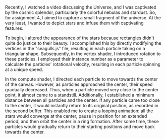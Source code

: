 Recently, I watched a video discussing the Universe, and I was captivated by the cosmic splendor, particularly the colorful nebulas and stardust. So, for assignment 4, I aimed to capture a small fragment of the universe. At the very least, I wanted to depict stars and infuse them with captivating features.

To begin, I altered the appearance of the stars because rectangles didn't quite do justice to their beauty. I accomplished this by directly modifying the vertices in the "seagulls.js" file, resulting in each particle taking on a triangular shape. Subsequently, in the vertex shader, I introduced rotation to these particles. I employed their instance number as a parameter to calculate the particles' rotational velocity, resulting in each particle spinning at a unique speed.

In the compute shader, I directed each particle to move towards the center of the canvas. However, as particles approached the center, their speed gradually decreased. Thus, when a particle moved very close to the center point, it almost came to a standstill. Additionally, I established a minimum distance between all particles and the center. If any particle came too close to the center, it would instantly return to its original position, as recorded in the second buffer. This enabled me to create a looping animation: all the stars would converge at the center, pause in position for an extended period, and then orbit the center in a ring formation. After some time, these particles would gradually return to their starting positions and move back towards the center.
